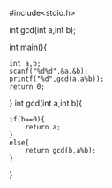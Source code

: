 #include<stdio.h>

int gcd(int a,int b);

int main(){

	int a,b;
	scanf("%d%d",&a,&b);
	printf("%d",gcd(a,a%b));
	return 0;
} 
int gcd(int a,int b){

	if(b==0){
		return a;
	}
	else{
		return gcd(b,a%b);
	}
}
